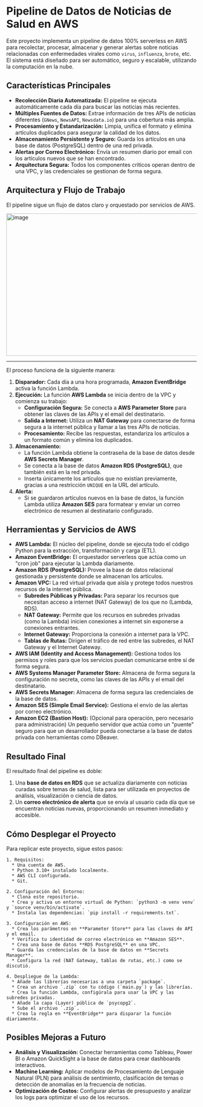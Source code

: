 # Pipeline de Datos de Noticias de Salud en AWS

Este proyecto implementa un pipeline de datos 100% serverless en AWS para recolectar, procesar, almacenar y generar alertas sobre noticias relacionadas con enfermedades virales como `virus`, `influenza`, `brote`, etc. El sistema está diseñado para ser automático, seguro y escalable, utilizando la computación en la nube.

## Características Principales

* **Recolección Diaria Automatizada:** El pipeline se ejecuta automáticamente cada día para buscar las noticias más recientes.
* **Múltiples Fuentes de Datos:** Extrae información de tres APIs de noticias diferentes (`GNews`, `NewsAPI`, `Newsdata.io`) para una cobertura más amplia.
* **Procesamiento y Estandarización:** Limpia, unifica el formato y elimina artículos duplicados para asegurar la calidad de los datos.
* **Almacenamiento Persistente y Seguro:** Guarda los artículos en una base de datos (PostgreSQL) dentro de una red privada.
* **Alertas por Correo Electrónico:** Envía un resumen diario por email con los artículos nuevos que se han encontrado.
* **Arquitectura Segura:** Todos los componentes críticos operan dentro de una VPC, y las credenciales se gestionan de forma segura.

##  Arquitectura y Flujo de Trabajo

El pipeline sigue un flujo de datos claro y orquestado por servicios de AWS.

<img width="1788" height="376" alt="image" src="https://github.com/user-attachments/assets/f6911cfa-93c7-40bc-bf02-be18a9e4ba31" />

---
El proceso funciona de la siguiente manera:

1.  **Disparador:** Cada día a una hora programada, **Amazon EventBridge** activa la función Lambda.
2.  **Ejecución:** La función **AWS Lambda** se inicia dentro de la VPC y comienza su trabajo:
    * **Configuración Segura:** Se conecta a **AWS Parameter Store** para obtener las claves de las APIs y el email del destinatario.
    * **Salida a Internet:** Utiliza un **NAT Gateway** para conectarse de forma segura a la internet pública y llamar a las tres APIs de noticias.
    * **Procesamiento:** Recibe las respuestas, estandariza los artículos a un formato común y elimina los duplicados.
3.  **Almacenamiento:**
    * La función Lambda obtiene la contraseña de la base de datos desde **AWS Secrets Manager**.
    * Se conecta a la base de datos **Amazon RDS (PostgreSQL)**, que también está en la red privada.
    * Inserta únicamente los artículos que no existían previamente, gracias a una restricción `UNIQUE` en la URL del artículo.
4.  **Alerta:**
    * Si se guardaron artículos nuevos en la base de datos, la función Lambda utiliza **Amazon SES** para formatear y enviar un correo electrónico de resumen al destinatario configurado.

## Herramientas y Servicios de AWS

* **AWS Lambda:** El núcleo del pipeline, donde se ejecuta todo el código Python para la extracción, transformación y carga (ETL).
* **Amazon EventBridge:** El orquestador serverless que actúa como un "cron job" para ejecutar la Lambda diariamente.
* **Amazon RDS (PostgreSQL):** Provee la base de datos relacional gestionada y persistente donde se almacenan los artículos.
* **Amazon VPC:** La red virtual privada que aísla y protege todos nuestros recursos de la internet pública.
    * **Subredes Públicas y Privadas:** Para separar los recursos que necesitan acceso a internet (NAT Gateway) de los que no (Lambda, RDS).
    * **NAT Gateway:** Permite que los recursos en subredes privadas (como la Lambda) inicien conexiones a internet sin exponerse a conexiones entrantes.
    * **Internet Gateway:** Proporciona la conexión a internet para la VPC.
    * **Tablas de Rutas:** Dirigen el tráfico de red entre las subredes, el NAT Gateway y el Internet Gateway.
* **AWS IAM (Identity and Access Management):** Gestiona todos los permisos y roles para que los servicios puedan comunicarse entre sí de forma segura.
* **AWS Systems Manager Parameter Store:** Almacena de forma segura la configuración no secreta, como las claves de las APIs y el email del destinatario.
* **AWS Secrets Manager:** Almacena de forma segura las credenciales de la base de datos.
* **Amazon SES (Simple Email Service):** Gestiona el envío de las alertas por correo electrónico.
* **Amazon EC2 (Bastion Host):** (Opcional para operación, pero necesario para administración) Un pequeño servidor que actúa como un "puente" seguro para que un desarrollador pueda conectarse a la base de datos privada con herramientas como DBeaver.

## Resultado Final

El resultado final del pipeline es doble:

1.  Una **base de datos en RDS** que se actualiza diariamente con noticias curadas sobre temas de salud, lista para ser utilizada en proyectos de análisis, visualización o ciencia de datos.
2.  Un **correo electrónico de alerta** que se envía al usuario cada día que se encuentran noticias nuevas, proporcionando un resumen inmediato y accesible.

##  Cómo Desplegar el Proyecto

Para replicar este proyecto, sigue estos pasos:

    1. Requisitos:
      * Una cuenta de AWS.
      * Python 3.10+ instalado localmente.
      * AWS CLI configurada.
      * Git.

    2. Configuración del Entorno:
      * Clona este repositorio.
      * Crea y activa un entorno virtual de Python: `python3 -m venv venv` y `source venv/bin/activate`.
      * Instala las dependencias: `pip install -r requirements.txt`.

    3. Configuración en AWS:
      * Crea los parámetros en **Parameter Store** para las claves de API y el email.
      * Verifica tu identidad de correo electrónico en **Amazon SES**.
      * Crea una base de datos **RDS PostgreSQL** en una VPC.
      * Guarda las credenciales de la base de datos en **Secrets Manager**.
      * Configura la red (NAT Gateway, tablas de rutas, etc.) como se discutió.

    4. Despliegue de la Lambda:
      * Añade las librerías necesarias a una carpeta `package`.
      * Crea un archivo `.zip` con tu código (`main.py`) y las librerías.
      * Crea la función Lambda, configúrala para usar la VPC y las subredes privadas.
      * Añade la capa (Layer) pública de `psycopg2`.
      * Sube el archivo `.zip`.
      * Crea la regla en **EventBridge** para disparar la función diariamente.

## Posibles Mejoras a Futuro

* **Análisis y Visualización:** Conectar herramientas como Tableau, Power BI o Amazon QuickSight a la base de datos para crear dashboards interactivos.
* **Machine Learning:** Aplicar modelos de Procesamiento de Lenguaje Natural (PLN) para análisis de sentimiento, clasificación de temas o detección de anomalías en la frecuencia de noticias.
* **Optimización de Costos:** Configurar alertas de presupuesto y analizar los logs para optimizar el uso de los recursos.

